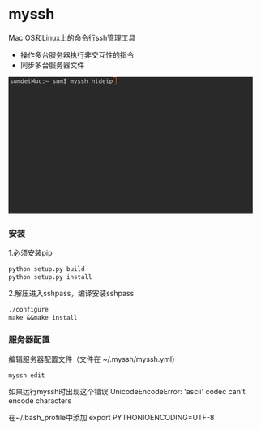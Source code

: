 # myssh
Mac OS和Linux上的命令行ssh管理工具

- 操作多台服务器执行非交互性的指令
- 同步多台服务器文件

![](./doc/images/myssh.gif)


### 安装
1.必须安装pip

 
```
python setup.py build
python setup.py install
```

2.解压进入sshpass，编译安装sshpass

```
./configure
make &&make install
```

### 服务器配置
编辑服务器配置文件（文件在 ~/.myssh/myssh.yml）

```
myssh edit
```

>
如果运行myssh时出现这个错误 UnicodeEncodeError: 'ascii' codec can't encode characters
>
在~/.bash_profile中添加 export PYTHONIOENCODING=UTF-8


